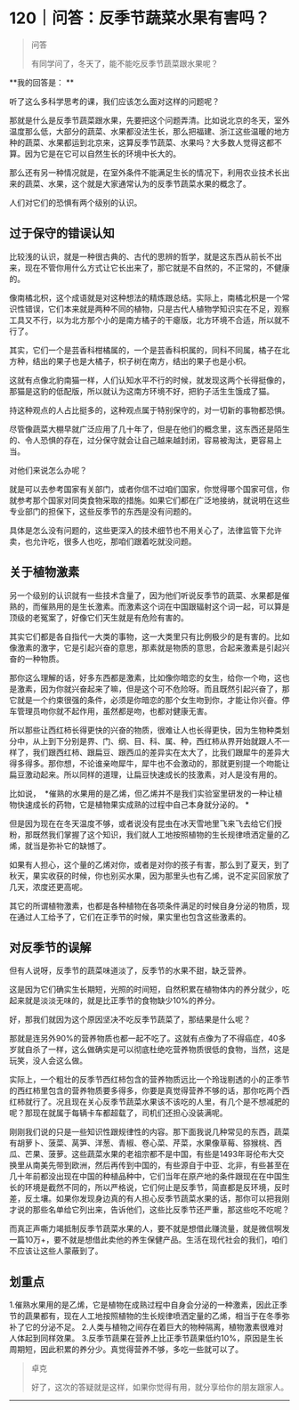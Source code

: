 # 120｜问答：反季节蔬菜水果有害吗？

> 问答
> 
> 有同学问了，冬天了，能不能吃反季节蔬菜跟水果呢？

 **我的回答是： **

听了这么多科学思考的课，我们应该怎么面对这样的问题呢？

那就是什么是反季节蔬菜跟水果，先要把这个问题弄清。比如说北京的冬天，室外温度那么低，大部分的蔬菜、水果都没法生长，那么把福建、浙江这些温暖的地方种的蔬菜、水果都运到北京来，这算反季节蔬菜、水果吗？大多数人觉得这都不算。因为它是在它可以自然生长的环境中长大的。

那么还有另一种情况就是，在室外条件不能满足生长的情况下，利用农业技术长出来的蔬菜、水果，这个就是大家通常认为的反季节蔬菜水果的概念了。

人们对它们的恐惧有两个级别的认识。

## 过于保守的错误认知

比较浅的认识，就是一种很古典的、古代的思辨的哲学，就是这东西从前长不出来，现在不管你用什么方式让它长出来了，那它就是不自然的，不正常的，不健康的。

像南橘北枳，这个成语就是对这种想法的精炼跟总结。实际上，南橘北枳是一个常识性错误，它们本来就是两种不同的植物，只是古代人植物学知识实在不足，观察工具又不行，以为北方那个小的是南方橘子的干瘪版，北方环境不合适，所以就不行了。

其实，它们一个是芸香科柑橘属的，一个是芸香科枳属的，同科不同属，橘子在北方种，结出的果子也是大橘子，枳子树在南方，结出的果子也是小枳。

这就有点像北豹南猫一样，人们认知水平不行的时候，就发现这两个长得挺像的，那猫是这豹的低配版，所以就认为这南方环境不好，把豹子活生生饿成了猫。

持这种观点的人占比挺多的，这种观点属于特别保守的，对一切新的事物都恐惧。

尽管像蔬菜大棚早就广泛应用了几十年了，但是在他们的概念里，这东西还是陌生的、令人恐惧的存在，过分保守就会让自己越来越封闭，容易被淘汰，更容易上当。

对他们来说怎么办呢？

就是可以去参考国家有关部门，或者你信不过咱们国家，你觉得哪个国家可信，你就参考那个国家对同类食物采取的措施。如果它们都在广泛地接纳，就说明在这些专业部门的担保下，这些反季节的东西是没有问题的。

具体是怎么没有问题的，这些更深入的技术细节也不用关心了，法律监管下允许卖，也允许吃，很多人也吃，那咱们跟着吃就没问题。

## 关于植物激素

另一个级别的认识就有一些技术含量了，因为他们听说反季节的蔬菜、水果都是催熟的，而催熟用的是生长激素。而激素这个词在中国跟辐射这个词一起，可以算是顶级的老冤案了，好像它们天生就是有危险有害的。

其实它们都是各自指代一大类的事物，这一大类里只有比例极少的是有害的。比如像激素的激字，它是引起兴奋的意思，那素就是物质的意思，合起来激素是引起兴奋的一种物质。

那你这么理解的话，好多东西都是激素，比如像你暗恋的女生，给你一个吻，这也是激素，因为你就兴奋起来了嘛，但是这个可不危险呀。而且既然引起兴奋了，那它就是一个约束很强的条件，必须是你暗恋的那个女生吻到你，才能让你兴奋。停车管理员吻你就不起作用，虽然都是吻，也都对健康无害。

所以那些让西红柿长得更快的兴奋的物质，很难让人也长得更快，因为生物种类划分中，从上到下分别是界、门、纲、目、科、属、种，西红柿从界开始就跟人不一样了，我们跟西红柿、跟扁豆、跟西瓜的差异实在太大了，比我们跟犀牛的差异大得多得多。那你想，不论谁亲吻犀牛，犀牛也不会激动的，那就更别提一个吻能让扁豆激动起来。所以同样的道理，让扁豆快速成长的技激素，对人是没有用的。

比如说，  *催熟的水果用的是乙烯，但乙烯并不是我们实验室里研发的一种让植物快速成长的药物，它是植物果实成熟的过程中自己本身就分泌的。 *

但是因为现在在冬天温度不够，或者说没有昆虫在冰天雪地里飞来飞去给它们授粉，那既然我们掌握了这个知识，我们就人工地按照植物的生长规律喷洒定量的乙烯，就当是弥补它的缺憾了。

如果有人担心，这个量的乙烯对你，或者是对你的孩子有害，那么到了夏天，到了秋天，果实收获的时候，你也别买水果，因为那里头也有乙烯，说不定买回家放了几天，浓度还更高呢。

其它的所谓植物激素，也都是各种植物在各项条件满足的时候自身分泌的物质，现在通过人工给予了，它们在正季节的时候，果实里也包含这些激素的。

## 对反季节的误解

但有人说呀，反季节的蔬菜味道淡了，反季节的水果不甜，缺乏营养。

这是因为它们确实生长期短，光照的时间短，自然积累在植物体内的养分就少，吃起来就是淡淡无味的，就是比正季节的食物缺少10%的养分。

好，那我们就因为这个原因坚决不吃反季节蔬菜了，那结果是什么呢？

那就是连另外90%的营养物质也都一起不吃了。这就有点像为了不得癌症，40多岁就自杀了一样，这么做确实是可以彻底杜绝吃营养物质很低的食物，当然，这是玩笑，没人会这么做。

实际上，一个粗壮的反季节西红柿包含的营养物质远比一个玲珑剔透的小的正季节的西红柿里包含的营养物质要多得多，你要是真觉得营养不够的话，那你吃两个西红柿就行了。况且现在关心反季节蔬菜水果该不该吃的人里，有几个是不想减肥的呢？那现在就属于每辆卡车都超载了，司机们还担心没装满呢。

刚刚我们说的只是一些知识性跟规律性的内容。那下面我说几种常见的东西，蔬菜有胡萝卜、菠菜、莴笋、洋葱、青椒、卷心菜、芹菜，水果像草莓、猕猴桃、西瓜、芒果、菠萝。这些蔬菜水果的老祖宗都不是中国，有些是1493年哥伦布大交换里从南美先带到欧洲，然后再传到中国的，有些源自于中亚、北非，有些甚至在几十年前都没出现在中国的种植品种中，它们当年在原产地的条件跟现在在中国生长的环境是截然不同的，所以严格说，它们何止是反季节，简直都是反环境，反时差，反土壤。如果你发现身边真的有人担心反季节蔬菜水果的话，那你可以把我刚才说的那些名单给它列出来，告诉他们，这些比反季节还严重，那这些吃不吃呢？

而真正声嘶力竭抵制反季节蔬菜水果的人，要不就是想借此赚流量，就是微信啊发一篇10万+，要不就是想借此卖他的养生保健产品。生活在现代社会的我们，咱们不应该让这些人蒙蔽到了。

## 划重点

1.催熟水果用的是乙烯，它是植物在成熟过程中自身会分泌的一种激素，因此正季节的蔬果都有，现在人工地按照植物的生长规律喷洒定量的乙烯，相当于在冬季弥补了它的分泌不足。
2.人类与植物之间存在着巨大的物种隔离，植物激素很难对人体起到同样效果。
3.反季节蔬果在营养上比正季节蔬果低约10%，原因是生长周期短，因此积累的养分少。真觉得营养不够，多吃一些就可以了。

> 卓克
> 
> 好了，这次的答疑就是这样，如果你觉得有用，就分享给你的朋友跟家人。

---
